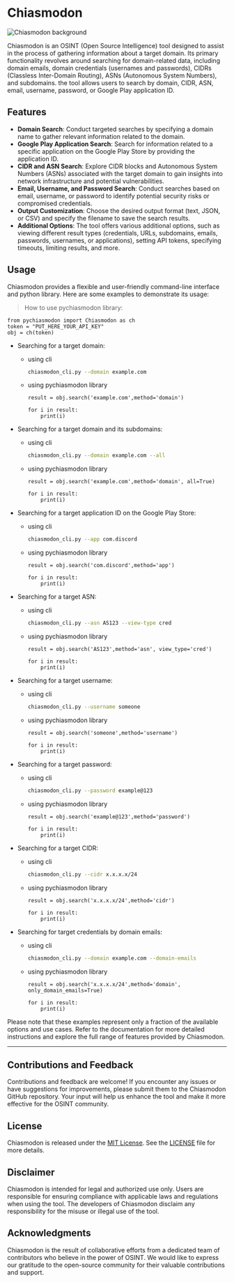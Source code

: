 
# Chiasmodon
![Chiasmodon background](https://journal.voca.network/wp-content/uploads/2017/10/DTR083_1200.png)

Chiasmodon is an OSINT (Open Source Intelligence) tool designed to assist in the process of gathering information about a target domain. Its primary functionality revolves around searching for domain-related data, including domain emails, domain credentials (usernames and passwords), CIDRs (Classless Inter-Domain Routing), ASNs (Autonomous System Numbers), and subdomains. the tool allows users to search by domain, CIDR, ASN, email, username, password, or Google Play application ID. 


## Features

- **Domain Search**: Conduct targeted searches by specifying a domain name to gather relevant information related to the domain.
- **Google Play Application Search**: Search for information related to a specific application on the Google Play Store by providing the application ID.
- **CIDR and ASN Search**: Explore CIDR blocks and Autonomous System Numbers (ASNs) associated with the target domain to gain insights into network infrastructure and potential vulnerabilities.
- **Email, Username, and Password Search**: Conduct searches based on email, username, or password to identify potential security risks or compromised credentials.
- **Output Customization**: Choose the desired output format (text, JSON, or CSV) and specify the filename to save the search results.
- **Additional Options**: The tool offers various additional options, such as viewing different result types (credentials, URLs, subdomains, emails, passwords, usernames, or applications), setting API tokens, specifying timeouts, limiting results, and more.

## Usage

Chiasmodon provides a flexible and user-friendly command-line interface and python library. Here are some examples to demonstrate its usage:
> How to use pychiasmodon library:
```python3
from pychiasmodon import Chiasmodon as ch 
token = "PUT_HERE_YOUR_API_KEY"
obj = ch(token)
```

- Searching for a target domain:
    - using cli
        ```bash
        chiasmodon_cli.py --domain example.com
        ```
    - using pychiasmodon library
        ```python3
        result = obj.search('example.com',method='domain')
        
        for i in result:
            print(i)
        ```

- Searching for a target domain and its subdomains:
    - using cli
        ```bash
        chiasmodon_cli.py --domain example.com --all
        ```
    - using pychiasmodon library
        ```python3
        result = obj.search('example.com',method='domain', all=True)
        
        for i in result:
            print(i)
        ```

- Searching for a target application ID on the Google Play Store:
    - using cli
        ```bash 
        chiasmodon_cli.py --app com.discord
        ```
    - using pychiasmodon library
        ```python3
        result = obj.search('com.discord',method='app')

        for i in result:
            print(i)
        ```

- Searching for a target ASN:
    - using cli
        ```bash 
        chiasmodon_cli.py --asn AS123 --view-type cred
        ```
    - using pychiasmodon library
        ```python3
        result = obj.search('AS123',method='asn', view_type='cred')

        for i in result:
            print(i)
        ```


- Searching for a target username:
    - using cli
        ```bash 
        chiasmodon_cli.py --username someone
        ```
    - using pychiasmodon library
        ```python3
        result = obj.search('someone',method='username')

        for i in result:
            print(i)
        ```

- Searching for a target password:

    - using cli
        ```bash 
        chiasmodon_cli.py --password example@123
        ```
    - using pychiasmodon library
        ```python3
        result = obj.search('example@123',method='password')

        for i in result:
            print(i)
        ```

- Searching for a target CIDR:

    - using cli
        ```bash 
        chiasmodon_cli.py --cidr x.x.x.x/24
        ```
    - using pychiasmodon library
        ```python3
        result = obj.search('x.x.x.x/24',method='cidr')

        for i in result:
            print(i)
        ```

- Searching for target credentials by domain emails:

    - using cli
        ```bash 
        chiasmodon_cli.py --domain example.com --domain-emails
        ```
    - using pychiasmodon library
        ```python3
        result = obj.search('x.x.x.x/24',method='domain', only_domain_emails=True)

        for i in result:
            print(i)
        ```

Please note that these examples represent only a fraction of the available options and use cases. Refer to the documentation for more detailed instructions and explore the full range of features provided by Chiasmodon.

------
## Contributions and Feedback

Contributions and feedback are welcome! If you encounter any issues or have suggestions for improvements, please submit them to the Chiasmodon GitHub repository. Your input will help us enhance the tool and make it more effective for the OSINT community.

## License

Chiasmodon is released under the [MIT License](https://opensource.org/licenses/MIT). See the [LICENSE](https://github.com/chiasmodon/LICENSE.txt) file for more details.

## Disclaimer

Chiasmodon is intended for legal and authorized use only. Users are responsible for ensuring compliance with applicable laws and regulations when using the tool. The developers of Chiasmodon disclaim any responsibility for the misuse or illegal use of the tool.

## Acknowledgments

Chiasmodon is the result of collaborative efforts from a dedicated team of contributors who believe in the power of OSINT. We would like to express our gratitude to the open-source community for their valuable contributions and support.